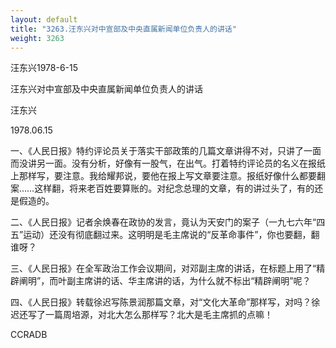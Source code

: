```yaml
---
layout: default
title: "3263.汪东兴对中宣部及中央直属新闻单位负责人的讲话"
weight: 3263
---
```


汪东兴1978-6-15

汪东兴对中宣部及中央直属新闻单位负责人的讲话

汪东兴

1978.06.15

一、《人民日报》特约评论员关于落实干部政策的几篇文章讲得不对，只讲了一面而没讲另一面。没有分析，好像有一股气，在出气。打着特约评论员的名义在报纸上那样写，要注意。我给耀邦说，要他在报上写文章要注意。报纸好像什么都要翻案……这样翻，将来老百姓要算账的。对纪念总理的文章，有的讲过头了，有的还是假造的。

二、《人民日报》记者余焕春在政协的发言，竟认为天安门的案子（一九七六年“四五”运动）还没有彻底翻过来。这明明是毛主席说的“反革命事件”，你也要翻，翻谁呀？

三、《人民日报》在全军政治工作会议期间，对邓副主席的讲话，在标题上用了“精辟阐明”，而叶副主席讲的话、华主席讲的话，为什么就不标出“精辟阐明”呢？

四、《人民日报》转载徐迟写陈景润那篇文章，对“文化大革命”那样写，对吗？徐迟还写了一篇周培源，对北大怎么那样写？北大是毛主席抓的点嘛！

CCRADB

